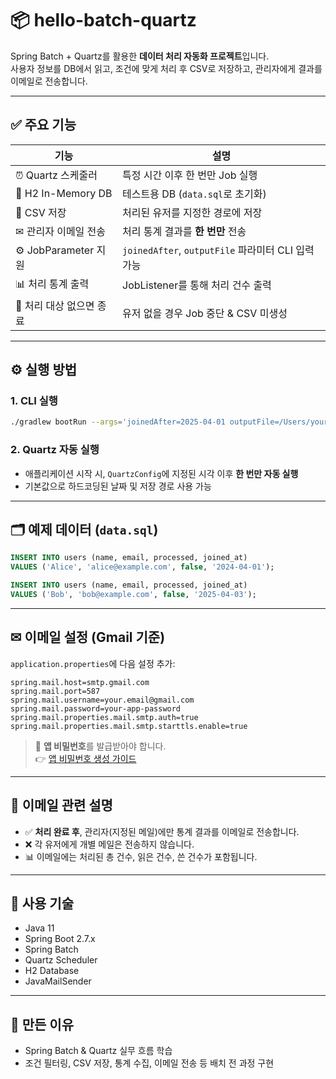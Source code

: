 # 📦 hello-batch-quartz

Spring Batch + Quartz를 활용한 **데이터 처리 자동화 프로젝트**입니다.  
사용자 정보를 DB에서 읽고, 조건에 맞게 처리 후 CSV로 저장하고, 관리자에게 결과를 이메일로 전송합니다.

---

## ✅ 주요 기능

| 기능 | 설명 |
|------|------|
| ⏰ Quartz 스케줄러 | 특정 시간 이후 한 번만 Job 실행 |
| 🧪 H2 In-Memory DB | 테스트용 DB (`data.sql`로 초기화) |
| 📄 CSV 저장 | 처리된 유저를 지정한 경로에 저장 |
| ✉ 관리자 이메일 전송 | 처리 통계 결과를 **한 번만** 전송 |
| ⚙ JobParameter 지원 | `joinedAfter`, `outputFile` 파라미터 CLI 입력 가능 |
| 📊 처리 통계 출력 | JobListener를 통해 처리 건수 출력 |
| 🚫 처리 대상 없으면 종료 | 유저 없을 경우 Job 중단 & CSV 미생성 |

---

## ⚙ 실행 방법

### 1. CLI 실행
```bash
./gradlew bootRun --args='joinedAfter=2025-04-01 outputFile=/Users/yourname/Desktop/users.csv'
```

### 2. Quartz 자동 실행
- 애플리케이션 시작 시, `QuartzConfig`에 지정된 시각 이후 **한 번만 자동 실행**
- 기본값으로 하드코딩된 날짜 및 저장 경로 사용 가능

---

## 🗂 예제 데이터 (`data.sql`)
```sql
INSERT INTO users (name, email, processed, joined_at)
VALUES ('Alice', 'alice@example.com', false, '2024-04-01');

INSERT INTO users (name, email, processed, joined_at)
VALUES ('Bob', 'bob@example.com', false, '2025-04-03');
```

---

## ✉ 이메일 설정 (Gmail 기준)

`application.properties`에 다음 설정 추가:
```properties
spring.mail.host=smtp.gmail.com
spring.mail.port=587
spring.mail.username=your.email@gmail.com
spring.mail.password=your-app-password
spring.mail.properties.mail.smtp.auth=true
spring.mail.properties.mail.smtp.starttls.enable=true
```

> 🔐 **앱 비밀번호**를 발급받아야 합니다.  
> 👉 [앱 비밀번호 생성 가이드](https://support.google.com/mail/answer/185833?hl=ko)

---

## 📧 이메일 관련 설명

- ✅ **처리 완료 후**, 관리자(지정된 메일)에만 통계 결과를 이메일로 전송합니다.
- ❌ 각 유저에게 개별 메일은 전송하지 않습니다.
- 📊 이메일에는 처리된 총 건수, 읽은 건수, 쓴 건수가 포함됩니다.

---

## 📌 사용 기술

- Java 11
- Spring Boot 2.7.x
- Spring Batch
- Quartz Scheduler
- H2 Database
- JavaMailSender

---

## 🙌 만든 이유

- Spring Batch & Quartz 실무 흐름 학습
- 조건 필터링, CSV 저장, 통계 수집, 이메일 전송 등 배치 전 과정 구현
